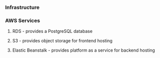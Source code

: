 ### Infrastructure
### AWS Services
1. RDS - provides a PostgreSQL database

2. S3 - provides object storage for frontend hosting

3. Elastic Beanstalk - provides platform as a service for backend hosting